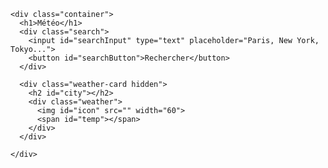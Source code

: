 
<html lang="en">
<head>
  <meta charset="UTF-8">
  <meta name="viewport" content="width=device-width, initial-scale=1.0">
  <title>Weather</title>
  <link rel="stylesheet" href="style.css">
</head>
<body> 
  <main>

    <div class="container">
      <h1>Météo</h1>
      <div class="search">
        <input id="searchInput" type="text" placeholder="Paris, New York, Tokyo...">
        <button id="searchButton">Rechercher</button>
      </div>

      <div class="weather-card hidden">
        <h2 id="city"></h2>
        <div class="weather">
          <img id="icon" src="" width="60">
          <span id="temp"></span>
        </div>
      </div>

    </div>

  </main>

  <script src="test.js"></script>
</body>
</html>
